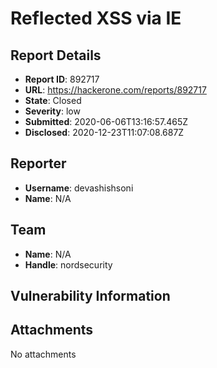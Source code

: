 # Reflected XSS via IE

## Report Details
- **Report ID**: 892717
- **URL**: https://hackerone.com/reports/892717
- **State**: Closed
- **Severity**: low
- **Submitted**: 2020-06-06T13:16:57.465Z
- **Disclosed**: 2020-12-23T11:07:08.687Z

## Reporter
- **Username**: devashishsoni
- **Name**: N/A

## Team
- **Name**: N/A
- **Handle**: nordsecurity

## Vulnerability Information


## Attachments
No attachments
